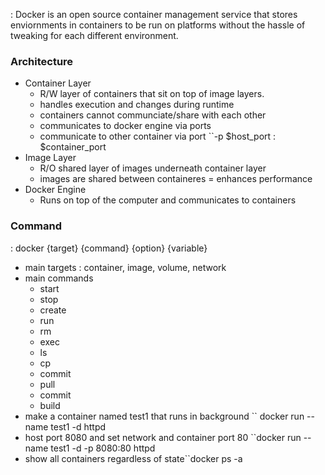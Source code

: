 : Docker is an open source container management service that stores enviornments in containers to be run on platforms without the hassle of tweaking for each different environment.

### Architecture
- Container Layer
	- R/W layer of containers that sit on top of image layers.
	- handles execution and changes during runtime
	- containers cannot communciate/share with each other
	- communicates to docker engine via ports
	- communicate to other container via port ``-p $host_port : $container_port
- Image Layer
	- R/O shared layer of images underneath container layer
	- images are shared between containeres = enhances performance
- Docker Engine
	- Runs on top of the computer and communicates to containers

### Command
: docker {target} {command} {option} {variable}
- main targets : container, image, volume, network
- main commands 
	- start
	- stop
	- create
	- run
	- rm
	- exec
	- ls 
	- cp
	- commit
	- pull
	- commit
	- build
- make a container named test1 that runs in background `` docker run --name test1 -d httpd
- host port 8080 and set network and container port 80 ``docker run --name test1 -d -p 8080:80 httpd
- show all containers regardless of state``docker ps -a